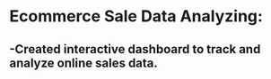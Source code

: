 # Ecommerce Sale Data Analyzing:
**-Created interactive dashboard to track and analyze online sales data.**
- 
